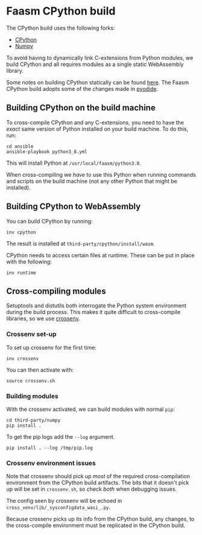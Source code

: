 # Faasm CPython build

The CPython build uses the following forks:

- [CPython](https://github.com/Shillaker/cpython/tree/faasm)
- [Numpy](https://github.com/Shillaker/numpy/tree/faasm)

To avoid having to dynamically link C-extensions from Python modules, we build 
CPython and all requires modules as a single static WebAssembly library.

Some notes on building CPython statically can be found
[here](https://wiki.python.org/moin/BuildStatically). The Faasm CPython build 
adopts some of the changes made in 
[pyodide](https://github.com/iodide-project/pyodide).

## Building CPython on the build machine

To cross-compile CPython and any C-extensions, you need to have the _exact_ 
same version of Python installed on your build machine. To do this, run:

```
cd ansible
ansible-playbook python3_8.yml
```

This will install Python at `/usr/local/faasm/python3.8`.

When cross-compiling we _have_ to use this Python when running commands and
scripts on the build machine (not any other Python that might be installed).

## Building CPython to WebAssembly

You can build CPython by running:

```
inv cpython
```

The result is installed at `third-party/cpython/install/wasm`.

CPython needs to access certain files at runtime. These can be put in place with
the following:

```
inv runtime
```

## Cross-compiling modules

Setuptools and distutils both interrogate the Python system environment during
the build process. This makes it quite difficult to cross-compile libraries, so
we use [crossenv](https://github.com/benfogle/crossenv).

### Crossenv set-up

To set up crossenv for the first time:

```
inv crossenv
```

You can then activate with:

```
source crossenv.sh
```

### Building modules

With the crossenv activated, we can build modules with normal `pip`:

```
cd third-party/numpy
pip install .
```

To get the pip logs add the `--log` argument.

```
pip install . --log /tmp/pip.log
```

### Crossenv environment issues

Note that crossenv should pick up _most_ of the required cross-compilation
environment from the CPython build artifacts. The bits that it doesn't pick up
will be set in `crossenv.sh`, so check _both_ when debugging issues.

The config seen by crossenv will be echoed in 
`cross_venv/lib/_sysconfigdata_wasi_.py`. 

Because crossenv picks up its info from the CPython build, any changes, to the 
cross-compile environment must be replicated in the CPython build.

